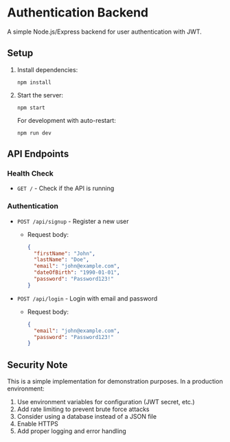 # Authentication Backend

A simple Node.js/Express backend for user authentication with JWT.

## Setup

1. Install dependencies:
   ```
   npm install
   ```

2. Start the server:
   ```
   npm start
   ```

   For development with auto-restart:
   ```
   npm run dev
   ```

## API Endpoints

### Health Check
- `GET /` - Check if the API is running

### Authentication
- `POST /api/signup` - Register a new user
  - Request body:
    ```json
    {
      "firstName": "John",
      "lastName": "Doe", 
      "email": "john@example.com",
      "dateOfBirth": "1990-01-01",
      "password": "Password123!"
    }
    ```

- `POST /api/login` - Login with email and password
  - Request body:
    ```json
    {
      "email": "john@example.com",
      "password": "Password123!"
    }
    ```

## Security Note

This is a simple implementation for demonstration purposes. In a production environment:

1. Use environment variables for configuration (JWT secret, etc.)
2. Add rate limiting to prevent brute force attacks
3. Consider using a database instead of a JSON file
4. Enable HTTPS
5. Add proper logging and error handling 